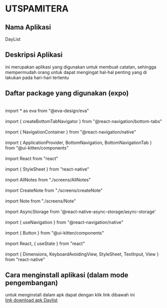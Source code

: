 # UTSPAMITERA

<h2>Nama Aplikasi</h2>
DayList

<h2>Deskripsi Aplikasi</h2>
ini merupakan aplikasi yang digunakan untuk membuat catatan, sehingga
mempermudah orang untuk dapat mengingat hal-hal penting yang di lakukan pada hari-hari tertentu

<h2>Daftar package yang digunakan (expo)</h2>
<br>import * as eva from "@eva-design/eva"</br>
<br>import { createBottomTabNavigator } from "@react-navigation/bottom-tabs"</br>
<br>import { NavigationContainer } from "@react-navigation/native"</br>
<br>import { ApplicationProvider, BottomNavigation, BottomNavigationTab } from "@ui-kitten/components"</br>
<br>import React from "react"</br>
<br>import { StyleSheet } from "react-native"<br>
<br>import AllNotes from "./screens/AllNotes"<br>
<br>import CreateNote from "./screens/createNote"<br>
<br>import Note from "./screens/Note"</br>
<br>import AsyncStorage from '@react-native-async-storage/async-storage'</br>
<br>import { useNavigation } from "@react-navigation/native"</br>
<br>import { Button } from "@ui-kitten/components"</br>
<br>import React, { useState } from "react"</br>
<br>import { Dimensions, KeyboardAvoidingView, StyleSheet, TextInput, View } from "react-native"</br>

<h2>Cara menginstall aplikasi (dalam mode pengembangan)</h2>
untuk menginstall dalam apk dapat dengan klik link dibawah ini
<br><a href="https://expo.dev/accounts/annikestellacova/projects/DayList/builds/16ebe12d-1b38-405b-ad1e-a33d06c6da7e">link download apk Daylist</a></br>
